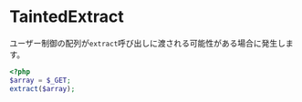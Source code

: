 # TaintedExtract
ユーザー制御の配列が`extract`呼び出しに渡される可能性がある場合に発生します。

```php
<?php
$array = $_GET;
extract($array);
```
